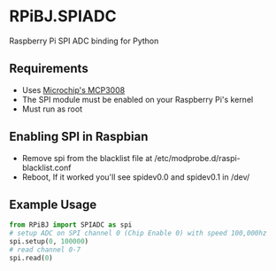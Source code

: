 RPiBJ.SPIADC
============

Raspberry Pi SPI ADC binding for Python

## Requirements
*  Uses [Microchip's MCP3008](http://www.microchip.com/wwwproducts/Devices.aspx?dDocName=en010530)
*  The SPI module must be enabled on your Raspberry Pi's kernel
*  Must run as root

## Enabling SPI in Raspbian
*  Remove spi from the blacklist file at /etc/modprobe.d/raspi-blacklist.conf
*  Reboot, If it worked you'll see spidev0.0 and spidev0.1 in /dev/

## Example Usage
```python
from RPiBJ import SPIADC as spi
# setup ADC on SPI channel 0 (Chip Enable 0) with speed 100,000hz
spi.setup(0, 100000)
# read channel 0-7
spi.read(0)
```

